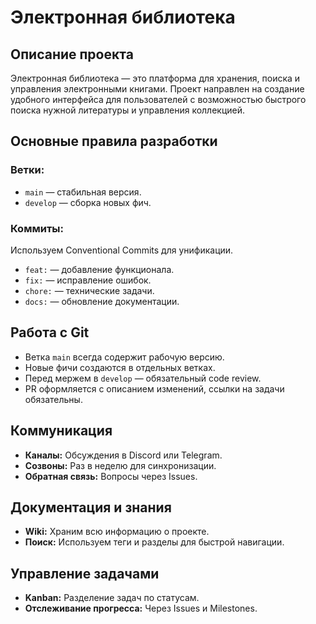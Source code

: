 # Электронная библиотека

## Описание проекта
Электронная библиотека — это платформа для хранения, поиска и управления электронными книгами. Проект направлен на создание удобного интерфейса для пользователей с возможностью быстрого поиска нужной литературы и управления коллекцией.

## Основные правила разработки

### Ветки:
- `main` — стабильная версия.
- `develop` — сборка новых фич.

### Коммиты:
Используем Conventional Commits для унификации.
- `feat:` — добавление функционала.
- `fix:` — исправление ошибок.
- `chore:` — технические задачи.
- `docs:` — обновление документации.

## Работа с Git
- Ветка `main` всегда содержит рабочую версию.
- Новые фичи создаются в отдельных ветках.
- Перед мержем в `develop` — обязательный code review.
- PR оформляется с описанием изменений, ссылки на задачи обязательны.

## Коммуникация
- **Каналы:** Обсуждения в Discord или Telegram.
- **Созвоны:** Раз в неделю для синхронизации.
- **Обратная связь:** Вопросы через Issues.

## Документация и знания
- **Wiki:** Храним всю информацию о проекте.
- **Поиск:** Используем теги и разделы для быстрой навигации.

## Управление задачами
- **Kanban:** Разделение задач по статусам.
- **Отслеживание прогресса:** Через Issues и Milestones.
